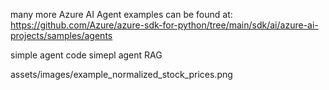 many more Azure AI Agent examples can be found at:
https://github.com/Azure/azure-sdk-for-python/tree/main/sdk/ai/azure-ai-projects/samples/agents

simple agent code
simepl agent RAG


assets/images/example_normalized_stock_prices.png


